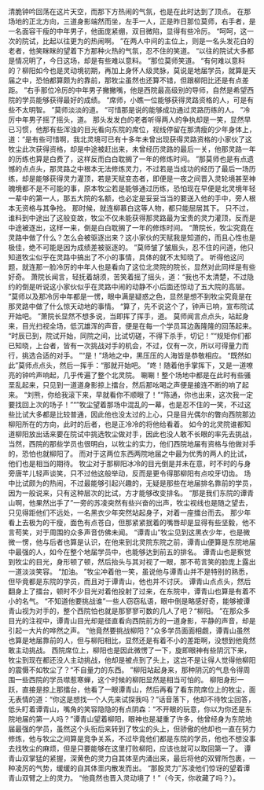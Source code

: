 清脆钟吟回荡在这片天空，而那下方热闹的气氛，也是在此时达到了顶点。
在那场地的正北方向，三道身影端然而坐，左手一人，正是昨日那位莫师，右手者，是一名面容干瘦的中年男子，他面庞紧绷，双目微陷，显得有些冷厉。
“呵呵，这一次的院试，比起以往更为的热闹啊。
”在两人中间的主位上，则是一名头发花白的老者，他笑眯眯的望着下方那种火热的气氛，忍不住的笑道。
“以往的院试大多都是情况明了，今日这场，却是有些难以意料。
”那位莫师笑道。
“有何难以意料的？柳阳如今也是灵动境初期，再加上身怀人级灵脉，莫说是地届学员，就算是天届之中，恐怕都算颇为的靠前，那牧尘虽然也还算不错，但跟柳阳比还是有点差距。
”右手那位冷厉的中年男子撇撇嘴，他是西院最高级别的导师，自然是希望西院的学员能够获得最好的成绩。
“席师，小瞧一位能够获得灵路资格的人，可是有些不太明智。
”莫师淡淡的道。
“可惜那是说的能够成功通过灵路历练的人。
”冷厉中年男子摇了摇头，道。
那头发发白的老者听得两人的争执却是一笑，显然早已习惯，他那有些浑浊的目光看向东院的席位，视线停留在那清瘦的少年身体上，道：“是有些可惜啊，我北灵境可已有十多年未曾出现获得灵路资格的小家伙了这牧尘此次获得资格，却是中途被赶出来，未曾经历灵路的最后一关，他那灵路一年的历练也算是白费了，这样反而白白耽搁了一年的修炼时间。
”那莫师也是有点遗憾的点点头，那灵路之中根本无法修炼灵力，不过若是当成功的经历了最后一场历练，却是能够获得灵力灌顶，若是天赋变态者，即便是一夜之间晋入灵轮境甚至神魄境都不是不可能的事，原本牧尘若是能够通过历练，恐怕现在早便是北灵境年轻一辈中的第一人，那五大院的名额，也必定是妥妥当当的要送入他的手中，旁人根本无资格与其争抢。
那时候，就连柳慕白这等人物，都只能屈居其下。
只不过，谁料到中途出了这般变故，牧尘不仅未能获得那灵路最为宝贵的灵力灌顶，反而是中途被逐出，这样一来，倒是白白耽搁了一年的修炼时间。
“萧院长，牧尘究竟在灵路中做了什么？怎么会被驱逐出来？这小家伙的天赋我是知道的，而且心性也是极佳，绝不可能是因为成绩差被驱逐的。
”莫师皱了皱眉头，忍不住的问道，他只知道牧尘似乎在灵路中搞出了不小的事情，具体的就不太知晓了。
听得他这问题，就连那一脸冷厉的中年人也是看向了这位北灵院的院长，显然对此同样是有些好奇。
萧院长闻言，轻抚着胡须，苦笑着摇了摇头，道：“我也不太清楚，不过隐约的倒是听说这小家伙似乎在灵路中闹的动静不小后面还惊动了五大院的高层。
”莫师以及那冷厉中年都是一愣，眼中满是疑惑之色，显然是想不到牧尘究竟是在那灵路中做了什么惊天动地的事情。
“算了，先不说这个了，钟声已响，宣布院试开始吧。
”萧院长显然不想多说，当即挥了挥手，道。
莫师闻言点点头，站起身来，目光扫视全场，低沉雄浑的声音，便是在每一个学员耳边轰隆隆的回荡起来。
“时辰已到，院试开始，同院之间，比试切磋，不得下杀手，切记！”“规矩你们都已知晓，上台者，皆有一次挑战对手的机会，不过，仅有一次，所以可得量力而行，挑选合适的对手。
”“是！”场地之中，黑压压的人海皆是恭敬相应。
“既然如此”莫师点点头，然后一挥手：“那就开始吧。
”咚！随着他手掌挥下，又是一道嘹亮的钟吟声响起，几乎传遍了整个北灵院。
唰唰！整个场地中都是在此时有些骚垩乱起来，只见到一道道身影掠上擂台，然后那吆喝之声便是接连不断的响了起来。
“刘熊，你给我滚下来，早就看你不顺眼了！”“陈通，你也出来，这次我一定要找回上次的场子！”“”牧尘望着那场中混乱的一幕，也是忍不住的一笑，不过这些比试大多都是比较普通，因此他也没太过的上心，只是目光偶尔的瞥向西院那边柳阳所在的方向，此时的后者，也是正冷冷的将他给看着。
如今的北灵院谁都知道柳阳放出话来要在院试中挑选牧尘做对手，因此也没人敢不长眼的率先去挑战，当然，西院的那些学员也很明白，以牧尘的实力，他们西院地届有资格与他做对手的，恐怕也就柳阳了。
而对于这两位东西两院地届之中最为优秀的两人的比试，他们也是相当的期待。
牧尘对于那柳阳冰冷的目光倒是并未在意，时不时的与身旁唐芊儿轻声谈笑，只不过他这般举动，反而是更令得那柳阳有点咬牙切齿。
场中比试颇为的热闹，不过最能够引起兴趣的，无疑是那些在地届排名靠前的学员，因为一般说来，只有这种层次的比试，方才能够改变排名。
“那是我们东院的谭青山啊，他果然出手了”一旁的苏凌突然有些兴奋的出声，牧尘视线也是随之望去，只见得距他们不远处，一名黑衣少年突然站起身子，对着一座擂台而去。
那少年看上去极为的干瘦，面色有点苍白，但那紧紧抿着的嘴唇却是显得有些坚毅，他不言苟笑，对于周围的众多声音仿佛未闻。
“谭青山”牧尘见到这黑衣少年，也是微微一愣，他与后者也算是认识，在他来到北灵院东院之前，谭青山便算是东院地届中最强的人，如今在整个地届学员中，也能够达到前五的排名。
谭青山也是察觉到牧尘的目光，身形顿了顿，然后抬头与其对视了一眼，那不苟言笑的脸庞上露出一道淡淡笑容。
“加油。
”牧尘冲着他一笑，虽说他与谭青山并不是特别的熟悉，但毕竟都是东院的学员，而且对于谭青山，他也并不讨厌。
谭青山点点头，然后翻身上了擂台，顿时不少目光对着他投射了过来，在东院中，谭青山也算是有着不小的名气。
“不知道他要挑战谁”一些人窃窃私语，眼中倒是略感好奇，能够被谭青山视为对手的，整个西院怕也就是那寥寥可数的几人了吧？“柳阳。
”在那众多目光的注视中，谭青山目光却是径直看向西院前方的一道身影，平静的声音，却是引起一大片的哗然之声。
“他竟然要挑战柳阳？”众多学员面面相觑，谭青山虽然也算是地届靠前的人，但与柳阳相比，显然还是有着不小的差距啊，没想到他竟然敢主动挑战。
西院席位上，柳阳也是因此微愣了一下，旋即眼神有些阴沉下来，牧尘到现在都还没人主动挑战，他却是被点到了头上，这岂不是让得人觉得他柳阳的震慑不如牧尘了？“不自量力的东西。
”柳阳站起身来，那种阴沉的气息令得周围一些西院的学员噤惹寒蝉，这个时候的柳阳显然是相当可怕的。
柳阳身形一跃，直接是掠上那擂台，他看了一眼谭青山，然后再看了看东院席位上的牧尘，面无表情的道：“你这是想找一个人先来试探我吗？”话音落下，他却不待牧尘回答，低头盯着谭青山，嘴角的笑容隐隐的有点阴森：“不开眼的玩意，你以为你还是东院地届的第一人吗？”谭青山望着柳阳，眼神也是凝重了许多，他曾经身为东院地届最强的学员，虽然这个头衔后来转到了牧尘的头上，但骄傲的他却也一直在努力修炼，他与牧尘之间算是竞争关系，不过毕竟他们都是东院的学员，他也不想没事去找牧尘的麻烦，但是只要能够在这里打败柳阳，应该也就可以取回第一了。
谭青山双掌猛的紧握，深黄色的灵力自其体垩内涌出来，最后将他的双臂所包裹，一种凌厉的气势，缓缓的自其体垩内散发而出。
“那股灵力”苏凌他们惊讶的望着谭青山双臂之上的灵力。
“他竟然也晋入灵动境了！”（今天，你收藏了吗？）。

